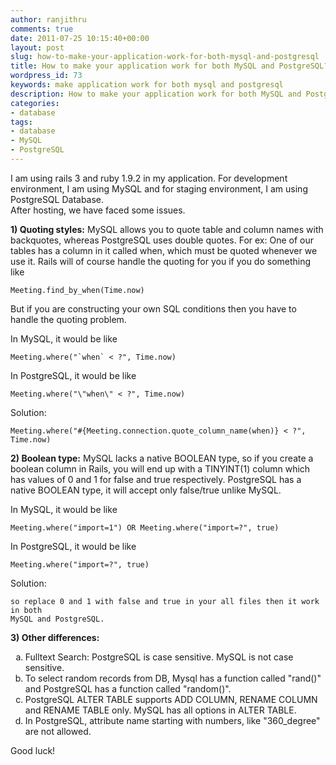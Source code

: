 ```yaml
---
author: ranjithru
comments: true
date: 2011-07-25 10:15:40+00:00
layout: post
slug: how-to-make-your-application-work-for-both-mysql-and-postgresql
title: How to make your application work for both MySQL and PostgreSQL?
wordpress_id: 73
keywords: make application work for both mysql and postgresql
description: How to make your application work for both MySQL and PostgreSQL
categories:
- database
tags:
- database
- MySQL
- PostgreSQL
---
```



I am using rails 3 and ruby 1.9.2 in my application. 
For development environment, I am using MySQL and for staging environment, I am using PostgreSQL Database.  
After hosting, we have faced some issues.
<!--more-->
**1) Quoting styles:**
  MySQL allows you to quote table and column names with backquotes, whereas PostgreSQL uses double quotes.
  For ex: 
  One of our tables has a column in it called when, which must be quoted whenever we use it.
  Rails will of course handle the quoting for you if you do something like 
    
    Meeting.find_by_when(Time.now)


  But if you are constructing your own SQL conditions then you have to handle the quoting problem.
  
  In MySQL, it would be like
  
    
    Meeting.where("`when` < ?", Time.now)


  
  In PostgreSQL, it would be like
  
    
    Meeting.where("\"when\" < ?", Time.now)


  
  Solution:
  
    
    Meeting.where("#{Meeting.connection.quote_column_name(when)} < ?", Time.now)
    


  

**2) Boolean type:**
  MySQL lacks a native BOOLEAN type, so if you create a boolean column in Rails, you will end up with a TINYINT(1) column which has values of 0 and 1 for false and true respectively. PostgreSQL has a native BOOLEAN type, it will accept only false/true unlike MySQL.
  
  In MySQL, it would be like
  
    
    Meeting.where("import=1") OR Meeting.where("import=?", true)


  
  In PostgreSQL, it would be like
  
    
    Meeting.where("import=?", true)


  
  Solution:
  
    
    so replace 0 and 1 with false and true in your all files then it work in both 
    MySQL and PostgreSQL.


  
 
**3) Other differences:**
<ol type='a'>
  <li>Fulltext Search: PostgreSQL is case sensitive. MySQL is not case sensitive.</li>
  <li>To select random records from DB, Mysql has a function called "rand()" and PostgreSQL has a function called "random()".</li>
  <li>PostgreSQL ALTER TABLE supports ADD COLUMN, RENAME COLUMN and RENAME TABLE only. MySQL has all options in ALTER TABLE.</li>
  <li>In PostgreSQL, attribute name starting with numbers, like "360_degree" are not allowed.</li>
</ol>
  
Good luck!

